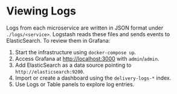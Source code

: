 # Viewing Logs

Logs from each microservice are written in JSON format under `./logs/<service>`.
Logstash reads these files and sends events to ElasticSearch. To review them in Grafana:

1. Start the infrastructure using `docker-compose up`.
2. Access Grafana at [http://localhost:3000](http://localhost:3000) with `admin`/`admin`.
3. Add ElasticSearch as a data source pointing to `http://elasticsearch:9200`.
4. Import or create a dashboard using the `delivery-logs-*` index.
5. Use Logs or Table panels to explore log entries.
